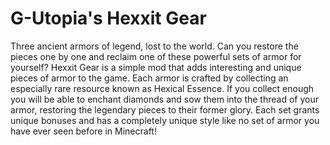 # G-Utopia's Hexxit Gear

Three ancient armors of legend, lost to the world. Can you restore the pieces one by one and reclaim one of these powerful sets of armor for yourself?  Hexxit Gear is a simple mod that adds interesting and unique pieces of armor to the game. Each armor is crafted by collecting an especially rare resource known as Hexical Essence. If you collect enough you will be able to enchant diamonds and sow them into the thread of your armor, restoring the legendary pieces to their former glory.  Each set grants unique bonuses and has a completely unique style like no set of armor you have ever seen before in Minecraft!

